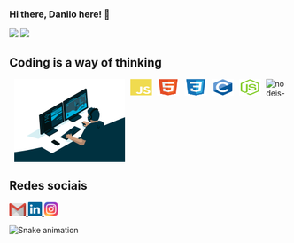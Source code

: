 ### Hi there, Danilo here! 👋

<div >
  <img height="180em" src="https://github-readme-stats.vercel.app/api?username=danilo-batista1&show_icons=true&theme=github_dark&include_all_commits=true&count_private=true"/>
  <img height="180em" src="https://github-readme-stats.vercel.app/api/top-langs/?username=danilo-batista1&layout=compact&langs_count=16&theme=github_dark"/>
</div>

## Coding is a way of thinking
<div style="display: flex; justify-content: space-between;"> <br>
  <img align="left"height="150" alt="coding-time" src="code.gif">
  <img align="center" height="30" width="40" alt="js-icon"  src="https://raw.githubusercontent.com/devicons/devicon/master/icons/javascript/javascript-plain.svg">
  <img align="center" height="30" width="40" alt="html-icon" src="https://raw.githubusercontent.com/devicons/devicon/master/icons/html5/html5-original.svg">
  <img align="center" height="30" width="40" alt="css-icon" src="https://raw.githubusercontent.com/devicons/devicon/master/icons/css3/css3-original.svg">
  <img align="center" height="30" width="40" alt="c-icon" src="https://raw.githubusercontent.com/devicons/devicon/master/icons/c/c-original.svg">
  <img align="center" height="30" width="40" alt="nodejs-icon" src="https://raw.githubusercontent.com/devicons/devicon/master/icons/nodejs/nodejs-original.svg">
  <img align="center" height="30" width="40" alt="nodejs-icon" src="https://raw.githubusercontent.com/jmnote/z-icons/master/svg/cpp.svg">
</div>

## Redes sociais
<div>
  <a href = "mailto: danilo2221@gmail.com">
    <img width="30" src="gmail.svg">
  </a>
  <a href = "https://www.linkedin.com/in/danilo-batista/">
    <img width="25" src="linkedin.svg">
  </a>
  <a href = "https://www.instagram.com/coedann_/">
    <img width="25" src="instagram.png">
  </a>

![Snake animation](https://github.com/danilo-batista1/danilo-batista1/blob/output/github-contribution-grid-snake.svg)
